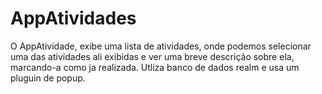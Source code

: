 # AppAtividades


O AppAtividade, exibe uma lista de atividades, onde podemos selecionar uma das atividades ali 
exibidas e ver uma breve descrição sobre ela, marcando-a como ja realizada. Utliza banco de 
dados realm e usa um pluguin de popup.
